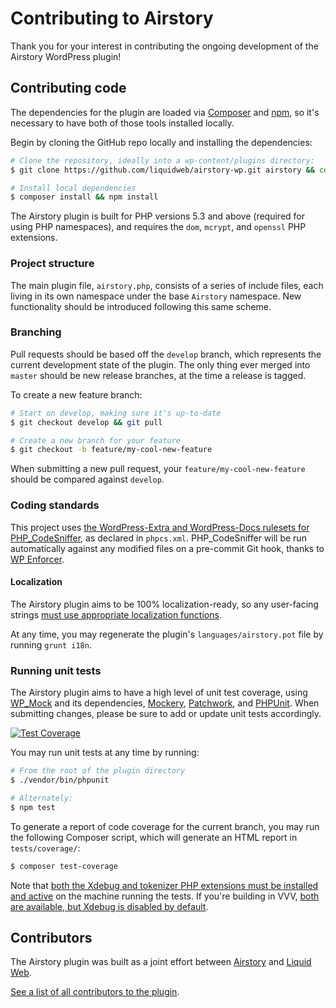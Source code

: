 # Contributing to Airstory

Thank you for your interest in contributing the ongoing development of the Airstory WordPress plugin!


## Contributing code

The dependencies for the plugin are loaded via [Composer](https://getcomposer.org) and [npm](https://docs.npmjs.com/getting-started/what-is-npm), so it's necessary to have both of those tools installed locally.

Begin by cloning the GitHub repo locally and installing the dependencies:

```bash
# Clone the repository, ideally into a wp-content/plugins directory:
$ git clone https://github.com/liquidweb/airstory-wp.git airstory && cd airstory

# Install local dependencies
$ composer install && npm install
```

The Airstory plugin is built for PHP versions 5.3 and above (required for using PHP namespaces), and requires the `dom`, `mcrypt`, and `openssl` PHP extensions.


### Project structure

The main plugin file, `airstory.php`, consists of a series of include files, each living in its own namespace under the base `Airstory` namespace. New functionality should be introduced following this same scheme.


### Branching

Pull requests should be based off the `develop` branch, which represents the current development state of the plugin. The only thing ever merged into `master` should be new release branches, at the time a release is tagged.

To create a new feature branch:

```bash
# Start on develop, making sure it's up-to-date
$ git checkout develop && git pull

# Create a new branch for your feature
$ git checkout -b feature/my-cool-new-feature
```

When submitting a new pull request, your `feature/my-cool-new-feature` should be compared against `develop`.


### Coding standards

This project uses [the WordPress-Extra and WordPress-Docs rulesets for PHP_CodeSniffer](https://github.com/WordPress-Coding-Standards/WordPress-Coding-Standards), as declared in `phpcs.xml`. PHP_CodeSniffer will be run automatically against any modified files on a pre-commit Git hook, thanks to [WP Enforcer](https://github.com/stevegrunwell/wp-enforcer).


#### Localization

The Airstory plugin aims to be 100% localization-ready, so any user-facing strings [must use appropriate localization functions](https://developer.wordpress.org/plugins/internationalization/how-to-internationalize-your-plugin/).

At any time, you may regenerate the plugin's `languages/airstory.pot` file by running `grunt i18n`.


### Running unit tests

The Airstory plugin aims to have a high level of unit test coverage, using [WP_Mock](https://github.com/10up/wp_mock) and its dependencies, [Mockery](http://docs.mockery.io/en/latest/), [Patchwork](https://github.com/antecedent/patchwork), and [PHPUnit](https://phpunit.de/). When submitting changes, please be sure to add or update unit tests accordingly.

[![Test Coverage](https://codeclimate.com/github/liquidweb/airstory-wp/badges/coverage.svg)](https://codeclimate.com/github/liquidweb/airstory-wp/coverage)

You may run unit tests at any time by running:

```bash
# From the root of the plugin directory
$ ./vendor/bin/phpunit

# Alternately:
$ npm test
```

To generate a report of code coverage for the current branch, you may run the following Composer script, which will generate an HTML report in `tests/coverage/`:

```bash
$ composer test-coverage
```

Note that [both the Xdebug and tokenizer PHP extensions must be installed and active](https://phpunit.de/manual/current/en/textui.html) on the machine running the tests. If you're building in VVV, [both are available, but Xdebug is disabled by default](https://github.com/Varying-Vagrant-Vagrants/VVV/wiki/Code-Debugging#meet-xdebug).


## Contributors

The Airstory plugin was built as a joint effort between [Airstory](http://airstory.co/) and [Liquid Web](https://www.liquidweb.com).

[See a list of all contributors to the plugin](https://github.com/liquidweb/airstory-wp/graphs/contributors).
